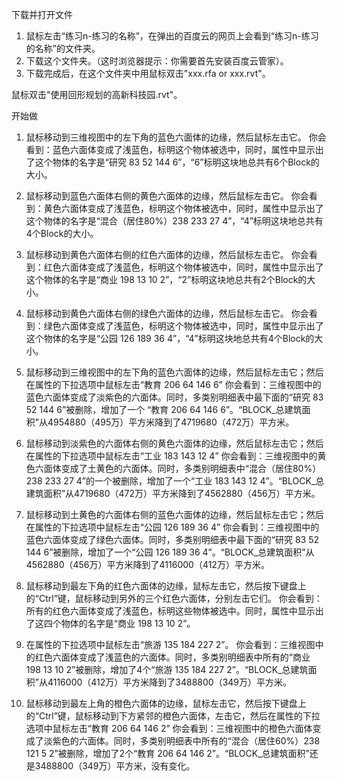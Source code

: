 下载并打开文件

1. 鼠标左击“练习n-练习的名称”，在弹出的百度云的网页上会看到“练习n-练习的名称”的文件夹。
2. 下载这个文件夹。（这时浏览器提示：你需要首先安装百度云管家）。
3. 下载完成后，在这个文件夹中用鼠标双击"xxx.rfa or xxx.rvt"。

鼠标双击"使用回形规划的高新科技园.rvt"。

开始做

1. 鼠标移动到三维视图中的左下角的蓝色六面体的边缘，然后鼠标左击它。
你会看到：蓝色六面体变成了浅蓝色，标明这个物体被选中，同时，属性中显示出了这个物体的名字是“研究 83 52 144 6”，“6”标明这块地总共有6个Block的大小。

2. 鼠标移动到蓝色六面体右侧的黄色六面体的边缘，然后鼠标左击它。
你会看到：黄色六面体变成了浅蓝色，标明这个物体被选中，同时，属性中显示出了这个物体的名字是“混合（居住80%）238 233 27 4”，“4”标明这块地总共有4个Block的大小。

3. 鼠标移动到黄色六面体右侧的红色六面体的边缘，然后鼠标左击它。
你会看到：红色六面体变成了浅蓝色，标明这个物体被选中，同时，属性中显示出了这个物体的名字是“商业 198 13 10 2”，“2”标明这块地总共有2个Block的大小。

4. 鼠标移动到黄色六面体右侧的绿色六面体的边缘，然后鼠标左击它。
你会看到：绿色六面体变成了浅蓝色，标明这个物体被选中，同时，属性中显示出了这个物体的名字是“公园 126 189 36 4”，“4”标明这块地总共有4个Block的大小。

5. 鼠标移动到三维视图中的左下角的蓝色六面体的边缘，然后鼠标左击它；然后在属性的下拉选项中鼠标左击“教育 206 64 146 6”
你会看到：三维视图中的蓝色六面体变成了淡紫色的六面体。同时，多类别明细表中最下面的“研究 83 52 144 6”被删除，增加了一个
“教育 206 64 146 6”。“BLOCK_总建筑面积”从4954880（495万）平方米降到了4719680（472万）平方米。

6. 鼠标移动到淡紫色的六面体右侧的黄色六面体的边缘，然后鼠标左击它；然后在属性的下拉选项中鼠标左击“工业 183 143 12 4”
你会看到：三维视图中的黄色六面体变成了土黄色的六面体。同时，多类别明细表中“混合（居住80%）238 233 27 4”的一个被删除，增加了一个“工业 183 143 12 4”。“BLOCK_总建筑面积”从4719680（472万）平方米降到了4562880（456万）平方米。

7. 鼠标移动到土黄色的六面体右侧的蓝色六面体的边缘，然后鼠标左击它；然后在属性的下拉选项中鼠标左击“公园 126 189 36 4”
你会看到：三维视图中的蓝色六面体变成了绿色六面体。同时，多类别明细表中最下面的“研究 83 52 144 6”被删除，增加了一个“公园 126 189 36 4”。“BLOCK_总建筑面积”从4562880（456万）平方米降到了4116000（412万）平方米。

8. 鼠标移动到最左下角的红色六面体的边缘，鼠标左击它，然后按下键盘上的“Ctrl”键，鼠标移动到另外的三个红色六面体，分别左击它们。
你会看到：所有的红色六面体变成了浅蓝色，标明这些物体被选中。同时，属性中显示出了这四个物体的名字是“商业 198 13 10 2”。

9. 在属性的下拉选项中鼠标左击“旅游 135 184 227 2”。
你会看到：三维视图中的红色六面体变成了浅蓝色的六面体。同时，多类别明细表中所有的“商业 198 13 10 2”被删除，增加了4个“旅游 135 184 227 2”。“BLOCK_总建筑面积”从4116000（412万）平方米降到了3488800（349万）平方米。

10. 鼠标移动到最左上角的橙色六面体的边缘，鼠标左击它，然后按下键盘上的“Ctrl”键，鼠标移动到下方紧邻的橙色六面体，左击它，然后在属性的下拉选项中鼠标左击“教育 206 64 146 2”
你会看到：三维视图中的橙色六面体变成了淡紫色的六面体。同时，多类别明细表中所有的“混合（居住60%）238 121 5 2”被删除，增加了2个“教育 206 64 146 2”。“BLOCK_总建筑面积”还是3488800（349万）平方米，没有变化。



